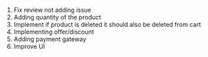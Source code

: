 1. Fix review not adding issue
2. Adding quantity of the product
3. Implement if product is deleted it should also be deleted from cart
4. Implementing offer/discount
5. Adding payment gateway
6. Improve UI